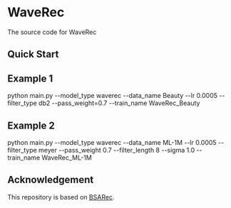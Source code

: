 # WaveRec
The source code for WaveRec

## Quick Start
## Example 1
python main.py --model_type waverec --data_name Beauty --lr 0.0005 --filter_type db2 --pass_weight=0.7 --train_name WaveRec_Beauty

## Example 2
python main.py --model_type waverec --data_name ML-1M --lr 0.0005 --filter_type meyer --pass_weight 0.7 --filter_length 8 --sigma 1.0 --train_name WaveRec_ML-1M

## Acknowledgement
This repository is based on [BSARec](https://github.com/yehjin-shin/BSARec).
